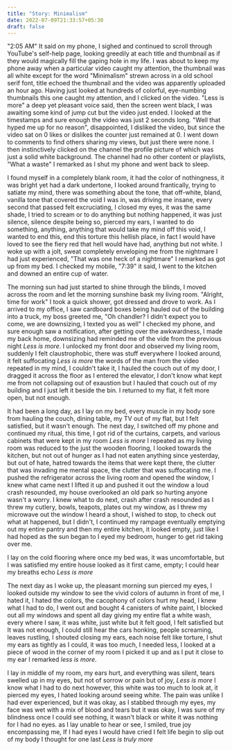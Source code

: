 ```yaml
---
title: "Story: Minimalism"
date: 2022-07-09T21:33:57+05:30
draft: false
---
```


"2:05 AM" It said on my phone, I sighed and continued to scroll through
YouTube's self-help page, looking greedily at each title and thumbnail as if they
would magically fill the gaping hole in my life. I was about to keep my phone
away when a particular video caught my attention, the thumbnail was all white
except for the word "Minimalism" strewn across in a old school serif font, title
echoed the thumbnail and the video was apparently uploaded an hour ago. Having
just looked at hundreds of colorful, eye-numbing thumbnails this one caught my
attention, and I clicked on the video. "Less is more" a deep yet pleasant voice
said, then the screen went black, I was awaiting some kind of jump cut but the
video just ended. I looked at the timestamps and sure enough the video was just 2
seconds long. "Well that hyped me up for no reason", disappointed, I disliked
the video, but since the video sat on 0 likes or dislikes the counter just
remained at 0. I went down to comments to find others sharing my views, but just
there were none. I then instinctively clicked on the channel the profile picture
of which was just a solid white background. The channel had no other content or
playlists, "What a waste" I remarked as I shut my phone and went back to sleep.

I found myself in a completely blank room, it had the color of nothingness, it
was bright yet had a dark undertone, I looked around frantically, trying to
satiate my mind, there was something about the tone, that off-white, bland,
vanilla tone that covered the void I was in, was driving me insane, every second
that passed felt excruciating, I closed my eyes, it was the same shade, I tried
to scream or to do anything but nothing happened, it was just silence, silence
despite being so, pierced my ears, I wanted to do something, anything, anything
that would take my mind off this void, I wanted to end this, end this torture
this hellish place, in fact I would have loved to see the fiery red that hell
would have had, anything but not white. I woke up with a jolt, sweat completely
enveloping me from the nightmare I had just experienced, "That was one heck of a
nightmare" I remarked as got up from my bed. I checked my mobile, "7:39" it
said, I went to the kitchen and downed an entire cup of water.

The morning sun had just started to shine through the blinds, I moved across the
room and let the morning sunshine bask my living room. "Alright, time for work"
I took a quick shower, got dressed and drove to work. As I arrived to my office,
I saw cardboard boxes being hauled out of the building into a truck, my boss
greeted me, "Oh chandler? I didn't expect you to come, we are downsizing, I
texted you as well" I checked my phone, and sure enough saw a notification,
after getting over the awkwardness, I made my back home, downsizing had reminded
me of the vide from the previous night _Less is more_. I unlocked my front door
and observed my living room, suddenly I felt claustrophobic, there was stuff
everywhere I looked around, it felt suffocating _Less is more_ the words of the
man from the video repeated in my mind, I couldn't take it, I hauled the couch
out of my door, I dragged it across the floor as I entered the elevator, I don't
know what kept me from not collapsing out of exaustion but I hauled that couch
out of my building and I just left it beside the bin. I returned to my flat, it
felt more open, but not enough.

It had been a long day, as I lay on my bed, every muscle in my body sore from
hauling the couch, dining table, my TV out of my flat, but I felt satisfied, but
it wasn't enough. The next day, I switched off my phone and continued my ritual,
this time, I got rid of the curtains, carpets, and various cabinets that were
kept in my room _Less is more_ I repeated as my living room was reduced to the
just the wooden flooring, I looked towards the kitchen, but not out of hunger as
I had not eaten anything since yesterday, but out of hate, hatred towards the
items that were kept there, the clutter that was invading me mental space, the
clutter that was suffocating me. I pushed the refrigerator across the living
room and opened the window, I knew what came next I lifted it up and pushed it
out the window a loud crash resounded, my house overlooked an old park so
hurting anyone wasn't a worry. I knew what to do next, crash after crash
resounded as I threw my cutlery, bowls, teapots, plates out my window, as I
threw my microwave out the window I heard a shout, I wished to stop, to check
out what at happened, but I didn't, I continued my rampage eventually emptying
out my entire pantry and then my entire kitchen, it looked empty, just like I
had hoped as the sun began to I eyed my bedroom, hunger to get rid taking over
me.

I lay on the cold flooring where once my bed was, it was uncomfortable, but I
was satisfied my entire house looked as it first came, empty; I could hear my
breaths echo _Less is more_

The next day as I woke up, the pleasant morning sun pierced my eyes, I looked
outside my window to see the vivid colors of autumn in front of me, I hated it,
I hated the colors, the cacophony of colors hurt my head, I knew what I had to
do, I went out and bought 4 canisters of white paint, I blocked out all my
windows and spent all day giving my entire flat a white wash, every where I
saw, it was white, just white but it felt good, I felt satisfied but It was
not enough, I could still hear the cars honking, people screaming, leaves
rustling, I shouted closing my ears, each noise felt like torture, I shut my
ears as tightly as I could, it was too much, I needed less, I looked at a piece
of wood in the corner of my room I picked it up and as I put it close to my ear
I remarked _less is more_.

I lay in middle of my room, my ears hurt, and everything was silent, tears
swelled up in my eyes, but not of sorrow or pain but of joy, _Less is more_ I
know what I had to do next however, this white was too much to look at, it
pierced my eyes, I hated looking around seeing white. The pain was unlike I had
ever experienced, but it was okay, as I stabbed through my eyes, my face was wet
with a mix of blood and tears but it was okay, I was sure of my blindness once I
could see nothing, it wasn't black or white it was nothing for I had no eyes. as
I lay unable to hear or see, I smiled, true joy encompassing me, If I had eyes I
would have cried I felt life begin to slip out of my body I thought for one last
_Less is truly more_
